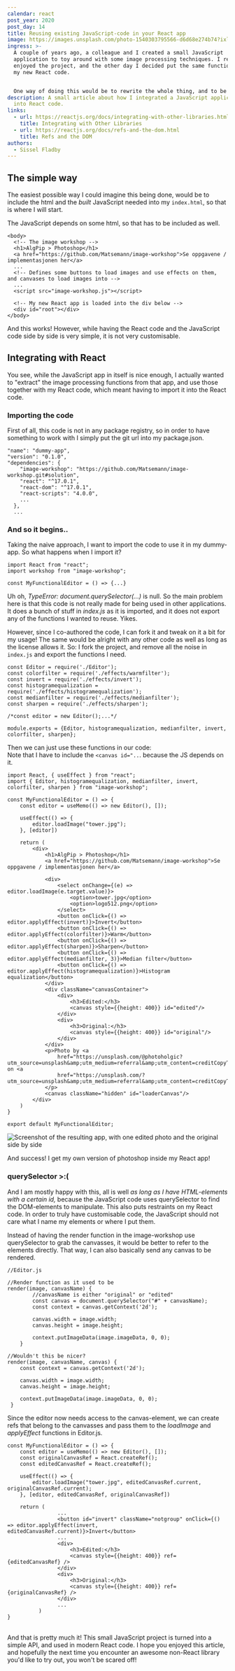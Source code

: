 ```yaml
---
calendar: react
post_year: 2020
post_day: 14
title: Reusing existing JavaScript-code in your React app
image: https://images.unsplash.com/photo-1540303795566-d6d68e274b74?ixlib=rb-1.2.1&ixid=eyJhcHBfaWQiOjEyMDd9&auto=format&fit=crop&w=3750&q=80
ingress: >-
  A couple of years ago, a colleague and I created a small JavaScript
  application to toy around with some image processing techniques. I really
  enjoyed the project, and the other day I decided put the same functionality in
  my new React code.


  One way of doing this would be to rewrite the whole thing, and to be honest, it probably would not have been that much work. But it got me thinking, how would I go about injecting the already written code into my React application? I haven't done anything like this before, and if you haven't either, this is a blog post for you!
description: A small article about how I integrated a JavaScript application
  into React code.
links:
  - url: https://reactjs.org/docs/integrating-with-other-libraries.html
    title: Integrating with Other Libraries
  - url: https://reactjs.org/docs/refs-and-the-dom.html
    title: Refs and the DOM
authors:
  - Sissel Fladby
---
```

## **The simple way**

The easiest possible way I could imagine this being done, would be to include the html and the *built* JavaScript needed into my `index.html`, so that is where I will start.

The JavaScript depends on some html, so that has to be included as well.

```
<body>
  <!-- The image workshop -->
  <h1>AlgPip > Photoshop</h1>
  <a href="https://github.com/Matsemann/image-workshop">Se oppgavene / implementasjonen her</a>
  ...
  <!-- Defines some buttons to load images and use effects on them, and canvases to load images into -->
  ...
  <script src="image-workshop.js"></script>
  
  <!-- My new React app is loaded into the div below -->
  <div id="root"></div>
</body>
```

And this works! However, while having the React code and the JavaScript code side by side is very simple, it is not very customisable.

## **Integrating with React**

You see, while the JavaScript app in itself is nice enough, I actually wanted to "extract" the image processing functions from that app, and use those together with my React code, which meant having to import it into the React code.

### Importing the code

First of all, this code is not in any package registry, so in order to have something to work with I simply put the git url into my package.json.

```
"name": "dummy-app",
"version": "0.1.0",
"dependencies": {
    "image-workshop": "https://github.com/Matsemann/image-workshop.git#solution",
    "react": "^17.0.1",
    "react-dom": "^17.0.1",
    "react-scripts": "4.0.0",
    ...
  },
  ...
```

### And so it begins..

Taking the naive approach, I want to import the code to use it in my dummy-app. So what happens when I import it?

```
import React from "react";
import workshop from "image-workshop";

const MyFunctionalEditor = () => {...}
```

Uh oh, *TypeError: document.querySelector(...)* is null. So the main problem here is that this code is not really made for being used in other applications. It does a bunch of stuff in *index.js* as it is imported, and it does not export any of the functions I wanted to reuse. Yikes. 

However, since I co-authored the code, I can fork it and tweak on it a bit for my usage! The same would be alright with any other code as well as long as the license allows it. So: I fork the project, and remove all the noise in `index.js` and export the functions I need.

```
const Editor = require('./Editor');
const colorfilter = require('./effects/warmfilter');
const invert = require('./effects/invert');
const histogramequalization = require('./effects/histogramequalization');
const medianfilter = require('./effects/medianfilter');
const sharpen = require('./effects/sharpen');

/*const editor = new Editor();...*/

module.exports = {Editor, histogramequalization, medianfilter, invert, colorfilter, sharpen};
```

Then we can just use these functions in our code:\
Note that I have to include the `<canvas id="..`. because the JS depends on it.

```
import React, { useEffect } from "react";
import { Editor, histogramequalization, medianfilter, invert, colorfilter, sharpen } from "image-workshop";

const MyFunctionalEditor = () => {
    const editor = useMemo(() => new Editor(), []);

    useEffect(() => {
        editor.loadImage("tower.jpg");
    }, [editor])

    return (
        <div>
            <h1>AlgPip > Photoshop</h1>
            <a href="https://github.com/Matsemann/image-workshop">Se oppgavene / implementasjonen her</a>

            <div>
                <select onChange={(e) => editor.loadImage(e.target.value)}>
                    <option>tower.jpg</option>
                    <option>logo512.png</option>
                </select>
                <button onClick={() => editor.applyEffect(invert)}>Invert</button>
                <button onClick={() => editor.applyEffect(colorfilter)}>Warm</button>
                <button onClick={() => editor.applyEffect(sharpen)}>Sharpen</button>
                <button onClick={() => editor.applyEffect(medianfilter, 3)}>Median filter</button>
                <button onClick={() => editor.applyEffect(histogramequalization)}>Histogram equalization</button>
            </div>
            <div className="canvasContainer">
                <div>
                    <h3>Edited:</h3>
                    <canvas style={{height: 400}} id="edited"/>
                </div>
                <div>
                    <h3>Original:</h3>
                    <canvas style={{height: 400}} id="original"/>
                </div>
            </div>
            <p>Photo by <a
                href="https://unsplash.com/@photoholgic?utm_source=unsplash&amp;utm_medium=referral&amp;utm_content=creditCopyText">Photoholgic</a> on <a
                href="https://unsplash.com/?utm_source=unsplash&amp;utm_medium=referral&amp;utm_content=creditCopyText">Unsplash</a>
            </p>
            <canvas className="hidden" id="loaderCanvas"/>
        </div>
    )
}

export default MyFunctionalEditor;
```

![Screenshot of the resulting app, with one edited photo and the original side by side](https://i.ibb.co/jwWZNxJ/Screenshot-from-2020-11-29-18-14-15.png)

And success! I get my own version of photoshop inside my React app!

### querySelector >:(

And I am mostly happy with this, all is well *as long as I have HTML-elements with a certain id,* because the JavaScript code uses querySelector to find the DOM-elements to manipulate. This also puts restraints on my React code. In order to truly have customisable code, the JavaScript should not care what I name my elements or where I put them.

Instead of having the render function in the image-workshop use querySelector to grab the canvasses, it would be better to refer to the elements directly. That way, I can also basically send any canvas to be rendered.

```
//Editor.js

//Render function as it used to be
render(image, canvasName) {
        //canvasName is either "original" or "edited"
        const canvas = document.querySelector("#" + canvasName);
        const context = canvas.getContext('2d');

        canvas.width = image.width;
        canvas.height = image.height;

        context.putImageData(image.imageData, 0, 0);
    }

//Wouldn't this be nicer? 
render(image, canvasName, canvas) {
    const context = canvas.getContext('2d');

    canvas.width = image.width;
    canvas.height = image.height;

    context.putImageData(image.imageData, 0, 0);
 }
```

Since the editor now needs access to the canvas-element, we can create refs that belong to the canvasses and pass them to the *loadImage* and *applyEffect* functions in Editor.js.

```
const MyFunctionalEditor = () => {
    const editor = useMemo(() => new Editor(), []);
    const originalCanvasRef = React.createRef();
    const editedCanvasRef = React.createRef();

    useEffect(() => {
        editor.loadImage("tower.jpg", editedCanvasRef.current, originalCanvasRef.current);
    }, [editor, editedCanvasRef, originalCanvasRef])

    return (
                ...
                <button id="invert" className="notgroup" onClick={() => editor.applyEffect(invert, editedCanvasRef.current)}>Invert</button>
                ...
                <div>
                    <h3>Edited:</h3>
                    <canvas style={{height: 400}} ref={editedCanvasRef} />
                </div>
                <div>
                    <h3>Original:</h3>
                    <canvas style={{height: 400}} ref={originalCanvasRef} />
                </div>
                ...
          )
}
```

\
And that is pretty much it! This small JavaScript project is turned into a simple API, and used in modern React code. I hope you enjoyed this article, and hopefully the next time you encounter an awesome non-React library you'd like to try out, you won't be scared off!